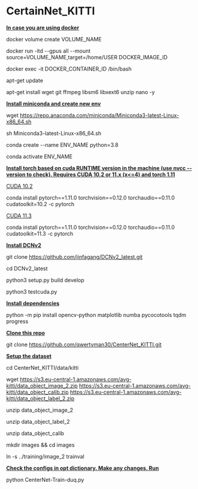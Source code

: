 # CertainNet_KITTI

<u><b>In case you are using docker</b></u>

docker volume create VOLUME_NAME

docker run -itd --gpus all --mount source=VOLUME_NAME,target=/home/USER DOCKER_IMAGE_ID

docker exec -it DOCKER_CONTAINER_ID /bin/bash

apt-get update

apt-get install wget git ffmpeg libsm6 libxext6 unzip nano -y

<u><b>Install miniconda and create new env</b></u>

wget https://repo.anaconda.com/miniconda/Miniconda3-latest-Linux-x86_64.sh

sh Miniconda3-latest-Linux-x86_64.sh

conda create --name ENV_NAME python=3.8

conda activate ENV_NAME

<u><b>Install torch based on cuda RUNTIME version in the machine (use nvcc --version to check). Requires CUDA 10.2 or 11.x (x<=4) and torch 1.11</b></u>

<u>CUDA 10.2</u>

conda install pytorch==1.11.0 torchvision==0.12.0 torchaudio==0.11.0 cudatoolkit=10.2 -c pytorch

<u>CUDA 11.3</u>

conda install pytorch==1.11.0 torchvision==0.12.0 torchaudio==0.11.0 cudatoolkit=11.3 -c pytorch

<u><b>Install DCNv2</b></u>

git clone https://github.com/jinfagang/DCNv2_latest.git

cd DCNv2_latest

python3 setup.py build develop

python3 testcuda.py

<u><b>Install dependencies</b></u>

python -m pip install opencv-python matplotlib numba pycocotools tqdm progress

<u><b>Clone this repo</b></u>

git clone https://github.com/qwertyman30/CenterNet_KITTI.git

<u><b>Setup the dataset</b></u>

cd CenterNet_KITTI/data/kitti

wget https://s3.eu-central-1.amazonaws.com/avg-kitti/data_object_image_2.zip https://s3.eu-central-1.amazonaws.com/avg-kitti/data_object_calib.zip https://s3.eu-central-1.amazonaws.com/avg-kitti/data_object_label_2.zip

unzip data_object_image_2

unzip data_object_label_2

unzip data_object_calib

mkdir images && cd images

ln -s ../training/image_2 trainval

<u><b>Check the configs in opt dictionary. Make any changes. Run</b></u>

python CenterNet-Train-duq.py
